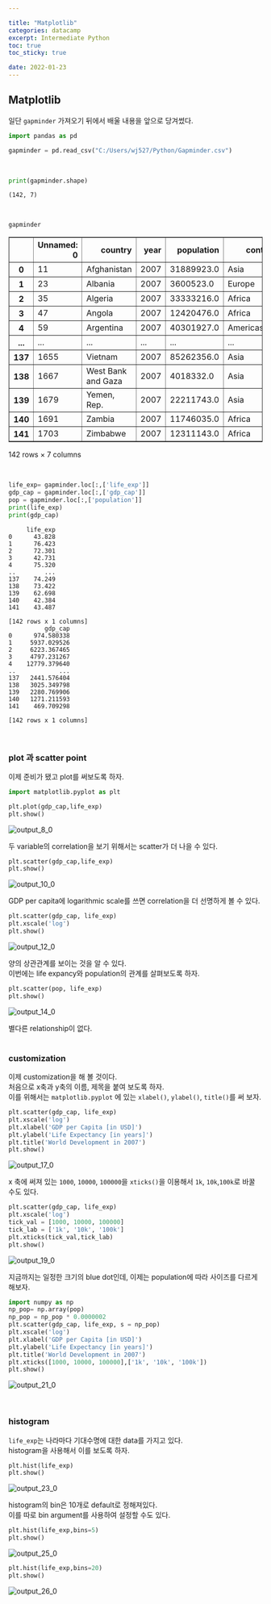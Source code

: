 ```yaml
---

title: "Matplotlib"
categories: datacamp
excerpt: Intermediate Python
toc: true
toc_sticky: true

date: 2022-01-23
---
```


## Matplotlib

일단 `gapminder` 가져오기 뒤에서 배울 내용을 앞으로 당겨썼다.


```python
import pandas as pd
```


```python
gapminder = pd.read_csv("C:/Users/wj527/Python/Gapminder.csv")

```
<br>


```python
print(gapminder.shape)
```

    (142, 7)
    
<br>


```python
gapminder
```




<div>
<style scoped>
    .dataframe tbody tr th:only-of-type {
        vertical-align: middle;
    }

    .dataframe tbody tr th {
        vertical-align: top;
    }

    .dataframe thead th {
        text-align: right;
    }
</style>
<table border="1" class="dataframe">
  <thead>
    <tr style="text-align: right;">
      <th></th>
      <th>Unnamed: 0</th>
      <th>country</th>
      <th>year</th>
      <th>population</th>
      <th>cont</th>
      <th>life_exp</th>
      <th>gdp_cap</th>
    </tr>
  </thead>
  <tbody>
    <tr>
      <th>0</th>
      <td>11</td>
      <td>Afghanistan</td>
      <td>2007</td>
      <td>31889923.0</td>
      <td>Asia</td>
      <td>43.828</td>
      <td>974.580338</td>
    </tr>
    <tr>
      <th>1</th>
      <td>23</td>
      <td>Albania</td>
      <td>2007</td>
      <td>3600523.0</td>
      <td>Europe</td>
      <td>76.423</td>
      <td>5937.029526</td>
    </tr>
    <tr>
      <th>2</th>
      <td>35</td>
      <td>Algeria</td>
      <td>2007</td>
      <td>33333216.0</td>
      <td>Africa</td>
      <td>72.301</td>
      <td>6223.367465</td>
    </tr>
    <tr>
      <th>3</th>
      <td>47</td>
      <td>Angola</td>
      <td>2007</td>
      <td>12420476.0</td>
      <td>Africa</td>
      <td>42.731</td>
      <td>4797.231267</td>
    </tr>
    <tr>
      <th>4</th>
      <td>59</td>
      <td>Argentina</td>
      <td>2007</td>
      <td>40301927.0</td>
      <td>Americas</td>
      <td>75.320</td>
      <td>12779.379640</td>
    </tr>
    <tr>
      <th>...</th>
      <td>...</td>
      <td>...</td>
      <td>...</td>
      <td>...</td>
      <td>...</td>
      <td>...</td>
      <td>...</td>
    </tr>
    <tr>
      <th>137</th>
      <td>1655</td>
      <td>Vietnam</td>
      <td>2007</td>
      <td>85262356.0</td>
      <td>Asia</td>
      <td>74.249</td>
      <td>2441.576404</td>
    </tr>
    <tr>
      <th>138</th>
      <td>1667</td>
      <td>West Bank and Gaza</td>
      <td>2007</td>
      <td>4018332.0</td>
      <td>Asia</td>
      <td>73.422</td>
      <td>3025.349798</td>
    </tr>
    <tr>
      <th>139</th>
      <td>1679</td>
      <td>Yemen, Rep.</td>
      <td>2007</td>
      <td>22211743.0</td>
      <td>Asia</td>
      <td>62.698</td>
      <td>2280.769906</td>
    </tr>
    <tr>
      <th>140</th>
      <td>1691</td>
      <td>Zambia</td>
      <td>2007</td>
      <td>11746035.0</td>
      <td>Africa</td>
      <td>42.384</td>
      <td>1271.211593</td>
    </tr>
    <tr>
      <th>141</th>
      <td>1703</td>
      <td>Zimbabwe</td>
      <td>2007</td>
      <td>12311143.0</td>
      <td>Africa</td>
      <td>43.487</td>
      <td>469.709298</td>
    </tr>
  </tbody>
</table>
<p>142 rows × 7 columns</p>
</div>

<br>



```python
life_exp= gapminder.loc[:,['life_exp']]
gdp_cap = gapminder.loc[:,['gdp_cap']]
pop = gapminder.loc[:,['population']]
print(life_exp)
print(gdp_cap)
```

         life_exp
    0      43.828
    1      76.423
    2      72.301
    3      42.731
    4      75.320
    ..        ...
    137    74.249
    138    73.422
    139    62.698
    140    42.384
    141    43.487
    
    [142 rows x 1 columns]
              gdp_cap
    0      974.580338
    1     5937.029526
    2     6223.367465
    3     4797.231267
    4    12779.379640
    ..            ...
    137   2441.576404
    138   3025.349798
    139   2280.769906
    140   1271.211593
    141    469.709298
    
    [142 rows x 1 columns]
    

<br>

### plot 과 scatter point

이제 준비가 됐고 plot를 써보도록 하자.  


```python
import matplotlib.pyplot as plt
```


```python
plt.plot(gdp_cap,life_exp)
plt.show()
```


    
![output_8_0](https://user-images.githubusercontent.com/96481582/150666868-34054bc6-7c00-4e51-971b-dacaee0e3674.png)
    


두 variable의 correlation을 보기 위해서는 scatter가 더 나을 수 있다.  


```python
plt.scatter(gdp_cap,life_exp)
plt.show()
```


    
![output_10_0](https://user-images.githubusercontent.com/96481582/150666871-d8fbc0e6-c945-4412-ae7b-3a17ba934967.png)
    


GDP per capita에  logarithmic scale를 쓰면 correlation을 더 선명하게 볼 수 있다.  


```python
plt.scatter(gdp_cap, life_exp)
plt.xscale('log')
plt.show()
```


    
![output_12_0](https://user-images.githubusercontent.com/96481582/150666872-77db772c-b4a1-47c6-82b7-75a05e587a67.png)
    


양의 상관관계를 보이는 것을 알 수 있다.  
이번에는 life expancy와 population의 관계를 살펴보도록 하자.  


```python
plt.scatter(pop, life_exp)
plt.show()
```


    
![output_14_0](https://user-images.githubusercontent.com/96481582/150666873-a10c03da-05f9-4e41-af53-e8c44b3147bd.png)
    


별다른 relationship이 없다.  
<br>

### customization

이제 customization을 해 볼 것이다.  
처음으로 x축과 y축의 이름, 제목을 붙여 보도록 하자.  
이를 위해서는 `matplotlib.pyplot` 에 있는 `xlabel()`, `ylabel()`, `title()`를 써 보자.  


```python
plt.scatter(gdp_cap, life_exp)
plt.xscale('log')
plt.xlabel('GDP per Capita [in USD]')
plt.ylabel('Life Expectancy [in years]')
plt.title('World Development in 2007')
plt.show()
```

    
![output_17_0](https://user-images.githubusercontent.com/96481582/150666874-f88bbedc-777f-4e60-938c-3ce32d1d8f06.png)
    


x 축에 써져 있는 `1000`, `10000`, `100000`을 `xticks()`을 이용해서 `1k`, `10k`,`100k`로 바꿀 수도 있다.  


```python
plt.scatter(gdp_cap, life_exp)
plt.xscale('log')
tick_val = [1000, 10000, 100000]
tick_lab = ['1k', '10k', '100k']
plt.xticks(tick_val,tick_lab)
plt.show()
```


    
![output_19_0](https://user-images.githubusercontent.com/96481582/150666875-14de6fb3-8aec-45bc-9768-5bd79f338bb5.png)
    


지금까지는 일정한 크기의 blue dot인데, 이제는 population에 따라 사이즈를 다르게 해보자.


```python
import numpy as np
np_pop= np.array(pop)
np_pop = np_pop * 0.0000002
plt.scatter(gdp_cap, life_exp, s = np_pop)
plt.xscale('log') 
plt.xlabel('GDP per Capita [in USD]')
plt.ylabel('Life Expectancy [in years]')
plt.title('World Development in 2007')
plt.xticks([1000, 10000, 100000],['1k', '10k', '100k'])
plt.show()
```


    
![output_21_0](https://user-images.githubusercontent.com/96481582/150666876-07769a4b-9f98-4931-8b2b-82053d38837f.png)
    
<br>

### histogram

`life_exp`는 나라마다 기대수명에 대한 data를 가지고 있다.  
histogram을 사용해서 이를 보도록 하자.  


```python
plt.hist(life_exp)
plt.show()
```


    
![output_23_0](https://user-images.githubusercontent.com/96481582/150666877-98a961bb-98fc-40b2-a485-63ca635b7f7f.png)
    


histogram의 bin은 10개로 default로 정해져있다.  
이를 따로 bin argument를 사용하여 설정할 수도 있다.  


```python
plt.hist(life_exp,bins=5)
plt.show()
```


    
![output_25_0](https://user-images.githubusercontent.com/96481582/150666878-d35083a3-2d88-4760-8b4c-31f59ba50b4b.png)
    



```python
plt.hist(life_exp,bins=20)
plt.show()
```


    
![output_26_0](https://user-images.githubusercontent.com/96481582/150666879-b63333a5-394c-45f9-a859-2adade2d07d2.png)
    

